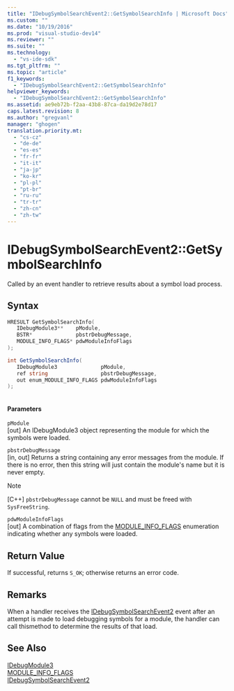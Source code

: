 ```yaml
---
title: "IDebugSymbolSearchEvent2::GetSymbolSearchInfo | Microsoft Docs"
ms.custom: ""
ms.date: "10/19/2016"
ms.prod: "visual-studio-dev14"
ms.reviewer: ""
ms.suite: ""
ms.technology: 
  - "vs-ide-sdk"
ms.tgt_pltfrm: ""
ms.topic: "article"
f1_keywords: 
  - "IDebugSymbolSearchEvent2::GetSymbolSearchInfo"
helpviewer_keywords: 
  - "IDebugSymbolSearchEvent2::GetSymbolSearchInfo"
ms.assetid: ae9eb72b-f2aa-43b8-87ca-da19d2e78d17
caps.latest.revision: 8
ms.author: "gregvanl"
manager: "ghogen"
translation.priority.mt: 
  - "cs-cz"
  - "de-de"
  - "es-es"
  - "fr-fr"
  - "it-it"
  - "ja-jp"
  - "ko-kr"
  - "pl-pl"
  - "pt-br"
  - "ru-ru"
  - "tr-tr"
  - "zh-cn"
  - "zh-tw"
---
```

# IDebugSymbolSearchEvent2::GetSymbolSearchInfo
Called by an event handler to retrieve results about a symbol load process.  
  
## Syntax  
  
```cpp  
HRESULT GetSymbolSearchInfo(  
   IDebugModule3**    pModule,  
   BSTR*              pbstrDebugMessage,  
   MODULE_INFO_FLAGS* pdwModuleInfoFlags  
);  
```  
  
```c#  
int GetSymbolSearchInfo(  
   IDebugModule3              pModule,   
   ref string                 pbstrDebugMessage,   
   out enum_MODULE_INFO_FLAGS pdwModuleInfoFlags  
);  
  
```  
  
#### Parameters  
 `pModule`  
 [out] An IDebugModule3 object representing the module for which the symbols were loaded.  
  
 `pbstrDebugMessage`  
 [in, out] Returns a string containing any error messages from the module. If there is no error, then this string will just contain the module's name but it is never empty.  
  
> [!NOTE]
>  [C++] `pbstrDebugMessage` cannot be `NULL` and must be freed with `SysFreeString`.  
  
 `pdwModuleInfoFlags`  
 [out] A combination of flags from the [MODULE_INFO_FLAGS](../extensibility-debugger-reference/module_info_flags.md) enumeration indicating whether any symbols were loaded.  
  
## Return Value  
 If successful, returns `S_OK`; otherwise returns an error code.  
  
## Remarks  
 When a handler receives the [IDebugSymbolSearchEvent2](../extensibility-debugger-reference/idebugsymbolsearchevent2.md) event after an attempt is made to load debugging symbols for a module, the handler can call thismethod to determine the results of that load.  
  
## See Also  
 [IDebugModule3](../extensibility-debugger-reference/idebugmodule3.md)   
 [MODULE_INFO_FLAGS](../extensibility-debugger-reference/module_info_flags.md)   
 [IDebugSymbolSearchEvent2](../extensibility-debugger-reference/idebugsymbolsearchevent2.md)